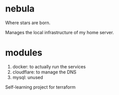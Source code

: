 # nebula

Where stars are born.

Manages the local infrastructure of my home server.

# modules

1. docker: to actually run the services
2. cloudflare: to manage the DNS
3. mysql: unused

Self-learning project for terraform